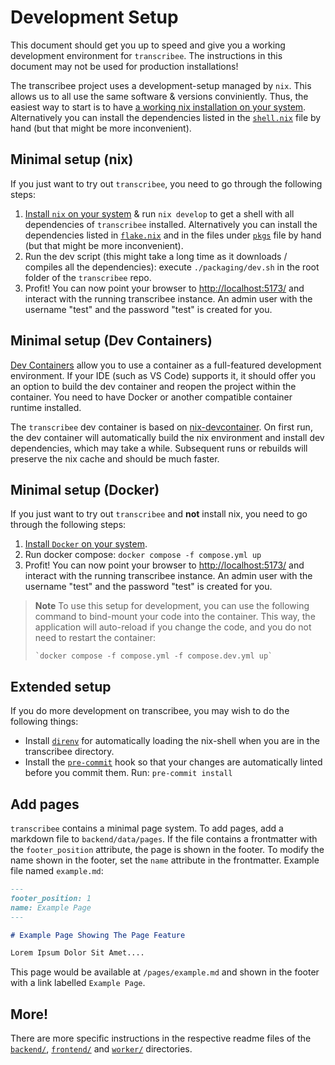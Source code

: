 # Development Setup

This document should get you up to speed and give you a working development environment for
`transcribee`. The instructions in this document may not be used for production installations!

The transcribee project uses a development-setup managed by `nix`. This allows us to all use the
same software & versions conviniently. Thus, the easiest way to start is to have
[a working nix installation on your system](https://nix.dev/tutorials/install-nix).
Alternatively you can install the dependencies listed in the [`shell.nix`](../shell.nix) file by
hand (but that might be more inconvenient).

## Minimal setup (nix)

If you just want to try out `transcribee`, you need to go through the following steps:

1. [Install `nix` on your system](https://nix.dev/tutorials/install-nix) & run `nix develop` to get
   a shell with all dependencies of `transcribee` installed. Alternatively you can install the
   dependencies listed in [`flake.nix`](../flake.nix) and in the files under [`pkgs`](../pkgs) file by hand
   (but that might be more inconvenient).
2. Run the dev script (this might take a long time as it downloads / compiles all the dependencies):
   execute `./packaging/dev.sh` in the root folder of the `transcribee` repo.
3. Profit! You can now point your browser to [http://localhost:5173/](http://localhost:5173/) and
   interact with the running transcribee instance. An admin user with the username "test" and the
   password "test" is created for you.

## Minimal setup (Dev Containers)

[Dev Containers](https://containers.dev/) allow you to use a container as a full-featured development
environment. If your IDE (such as VS Code) supports it, it should offer you an option to build the
dev container and reopen the project within the container. You need to have Docker or another compatible
container runtime installed.

The `transcribee` dev container is based on [nix-devcontainer](https://github.com/xtruder/nix-devcontainer/).
On first run, the dev container will automatically build the nix environment and install dev dependencies,
which may take a while. Subsequent runs or rebuilds will preserve the nix cache and should be much faster.

## Minimal setup (Docker)

If you just want to try out `transcribee` and **not** install nix, you need to go through
the following steps:

1. [Install `Docker` on your system](https://docs.docker.com/get-docker/).
2. Run docker compose: `docker compose -f compose.yml up`
3. Profit! You can now point your browser to [http://localhost:5173/](http://localhost:5173/) and
   interact with the running transcribee instance. An admin user with the username "test" and the
   password "test" is created for you.

> **Note**
> To use this setup for development, you can use the following command to bind-mount your code
> into the container. This way, the application will auto-reload if you change the code, and you
> do not need to restart the container:
>
> ```shell
> `docker compose -f compose.yml -f compose.dev.yml up`
> ```

## Extended setup

If you do more development on transcribee, you may wish to do the following things:

- Install [`direnv`](https://direnv.net/) for automatically loading the nix-shell when you are in
  the transcribee directory.
- Install the [`pre-commit`](https://pre-commit.com/) hook so that your changes are automatically
  linted before you commit them. Run: `pre-commit install`

## Add pages

`transcribee` contains a minimal page system.
To add pages, add a markdown file to `backend/data/pages`.
If the file contains a frontmatter with the `footer_position` attribute, the page is shown in the footer.
To modify the name shown in the footer, set the `name` attribute in the frontmatter.
Example file named `example.md`:

```md
---
footer_position: 1
name: Example Page
---

# Example Page Showing The Page Feature

Lorem Ipsum Dolor Sit Amet....
```

This page would be available at `/pages/example.md` and shown in the footer with a link labelled `Example Page`.

## More!

There are more specific instructions in the respective readme files of the
[`backend/`](../backend/README.md), [`frontend/`](../frontend/README.md)
and [`worker/`](../worker/README.md) directories.
